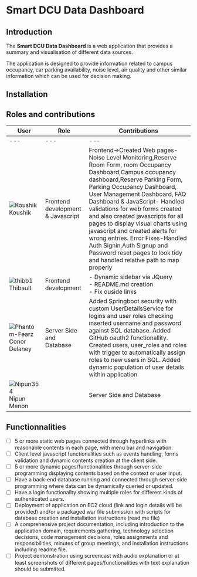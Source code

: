 # Smart DCU Data Dashboard

## Introduction

The **Smart DCU Data Dashboard** is a web application that provides a summary and visualisation of different data sources.

The application is designed to provide information related to campus occupancy, car parking availability, noise level, air quality and other similar information which can be used for decision making.

## Installation

<!-- TODO: Installations instructions for the project -->

## Roles and contributions

<!-- TODO: Add roles and contributions for each team member -->
User | Role | Contributions
--- | --- | ---
--- | --- | ---
![Koushik](https://github.com/koushikngowda7.png?size=40) Koushik | Frontend development & Javascript | Frontend->Created Web pages- Noise Level Monitoring,Reserve Room Form, room Occupancy Dashboard,Campus occupancy dashboard,Reserve Parking Form, Parking Occupancy Dashboard, User Management Dashboard, FAQ Dashboard & JavaScript- Handled validations for web forms created and also created javascripts for all pages to display visual charts using javascript and created alerts for wrong entries. Error Fixes-Handled Auth Signin,Auth Signup and Password reset pages to look tidy and handled relative path to map properly
![thibb1](https://github.com/Thibb1.png?size=40) Thibault | Frontend development | - Dynamic sidebar via JQuery<br>- README.md creation<br>- Fix ouside links
![Phantom-Fearz](https://github.com/Phantom-Fearz.png?size=40) Conor Delaney|Server Side and Database| Added Springboot security with custom UserDetailsService for logins and user roles checking inserted username and password against SQL database. Added GitHub oauth2 functionallity. Created users, user_roles and roles with trigger to automatically assign roles to new users in SQL. Added dynamic population of user details within application
![Nipun354]([https://github.com/Nipun354.png?size=40) Nipun Menon | |Server Side and Database| Added Springboot Connectivity with front front end forms | Implemented front-end JavaScript enhancements for dynamic user interaction| Managed project timelines, coordination, and alignment with objectives. | Developed Spring controllers for handling POST requests and data processing.| Conducted thorough API testing using Postman for functionality and reliability assurance using POSTAMN.



## Functionnalities

- [ ] 5 or more static web pages connected through hyperlinks with reasonable contents in each page, with menu bar and navigation.
- [ ] Client level javascript functionalities such as events handling, forms
validation and dynamic contents creation at the client side.
- [ ] 5 or more dynamic pages/functionalities through server-side programming
displaying contents based on the context or user input.
- [ ] Have a back-end database running and connected through server-side programming
where data can be dynamically queried or updated.
- [ ] Have a login functionality showing multiple roles for different kinds of authenticated
users.
- [ ] Deployment of application on EC2 cloud (link and login details will be provided) and/or
a packaged war file submission with scripts for database creation and installation
instructions (read me file)
- [ ] A comprehensive project documentation, including introduction to the application
domain, requirements gathering, technology selection decisions, code management
decisions, roles assignments and responsibilities, minutes of group meetings, and
installation instructions including readme file.
- [ ] Project demonstration using screencast with audio explanation or at least screenshots
of different pages/functionalities with text explanation should be submitted.
